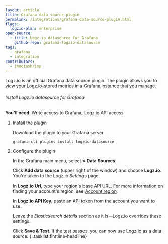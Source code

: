 ```yaml
---
layout: article
title: Grafana data source plugin
permalink: /integrations/grafana-data-source-plugin.html
flags:
  logzio-plan: enterprise
open-source:
  - title: Logz.io datasource for Grafana
    github-repo: grafana-logzio-datasource
tags:
  - grafana
  - integration
contributors:
  - imnotashrimp
---
```


Logz.io is an official Grafana data source plugin.
The plugin allows you to view your Logz.io-stored metrics in a Grafana instance that you manage.

###### Install Logz.io datasource for Grafana

**You'll need**:
Write access to Grafana,
Logz.io API access

1.  Install the plugin

    Download the plugin to your Grafana server.

    ```shell
    grafana-cli plugins install logzio-datasource
    ```

2.  Configure the plugin

    In the Grafana main menu, select **<i class="fas fa-cog"></i> > Data Sources**.

    Click **Add data source** (upper right of the window) and choose **Logz.io**.
    You're taken to the Logz.io _Settings_ page.

    In **Logz.io Url**, type your region's base API URL.
    For more information on finding your account's region, see [Account region]({{site.baseurl}}/user-guide/accounts/account-region.html).

    In **Logz.io API Key**, paste an [API token](https://app.logz.io/#/dashboard/settings/api-tokens) from the account you want to use.

    Leave the _Elasticsearch details_ section as it is—Logz.io overrides these settings.

    Click **Save & Test**.
    If the test passes, you can now use Logz.io as a data source.
{:.tasklist.firstline-headline}
